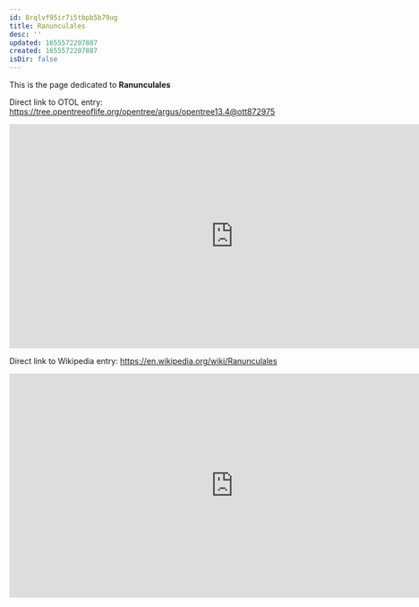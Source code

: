```yaml
---
id: 8rqlvf95ir7i5tbpb5b79ug
title: Ranunculales
desc: ''
updated: 1655572207887
created: 1655572207887
isDir: false
---
```

This is the page dedicated to **Ranunculales**


Direct link to OTOL entry: https://tree.opentreeoflife.org/opentree/argus/opentree13.4@ott872975



<html>
    <body>
    <iframe src="https://tree.opentreeoflife.org/opentree/argus/opentree13.4@ott872975"
    width="800" height="400" frameborder="0" allowfullscreen> </iframe>
    </body>
</html>
    


Direct link to Wikipedia entry: https://en.wikipedia.org/wiki/Ranunculales



<html>
    <body>
    <iframe src="https://en.wikipedia.org/wiki/Ranunculales"
    width="800" height="400" frameborder="0" allowfullscreen> </iframe>
    </body>
</html>
    

